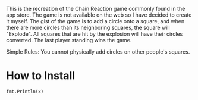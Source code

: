 This is the recreation of the Chain Reaction game commonly found in the app store. 
The game is not available on the web so I have decided to create it myself.
The gist of the game is to add a circle onto a square, and when there are more circles than
its neighboring squares, the square will "Explode".
All squares that are hit by the explosion will have their circles converted.
The last player standing wins the game.

Simple Rules:
You cannot physically add circles on other people's squares.

<h1>How to Install</h1>

```golang
fmt.Println(x)
```
